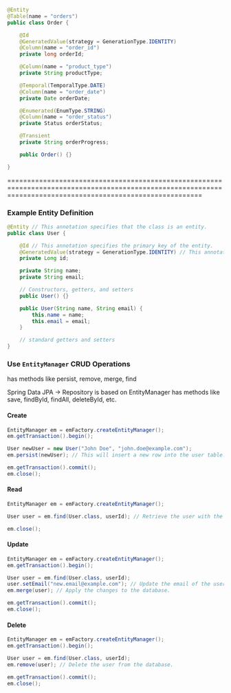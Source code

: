 ```java
@Entity
@Table(name = "orders")
public class Order {

    @Id
    @GeneratedValue(strategy = GenerationType.IDENTITY)
    @Column(name = "order_id")
    private long orderId;

    @Column(name = "product_type")
    private String productType;

    @Temporal(TemporalType.DATE)
    @Column(name = "order_date")
    private Date orderDate;

    @Enumerated(EnumType.STRING)
    @Column(name = "order_status")
    private Status orderStatus;

    @Transient
    private String orderProgress;

    public Order() {}

}
```
=============================================================================================================================================================

### Example Entity Definition

```java
@Entity // This annotation specifies that the class is an entity.
public class User {

    @Id // This annotation specifies the primary key of the entity.
    @GeneratedValue(strategy = GenerationType.IDENTITY) // This annotation defines the primary key generation strategy.
    private Long id;

    private String name;
    private String email;

    // Constructors, getters, and setters
    public User() {}

    public User(String name, String email) {
        this.name = name;
        this.email = email;
    }

    // standard getters and setters
}
```

### Use `EntityManager` CRUD Operations
has methods like persist, remove, merge, find

Spring Data JPA -> Repository is based on EntityManager
has methods like save, findById, findAll, deleteById, etc.

#### Create

```java
EntityManager em = emFactory.createEntityManager();
em.getTransaction().begin();

User newUser = new User("John Doe", "john.doe@example.com");
em.persist(newUser); // This will insert a new row into the user table.

em.getTransaction().commit();
em.close();
```

#### Read

```java
EntityManager em = emFactory.createEntityManager();

User user = em.find(User.class, userId); // Retrieve the user with the specified ID.

em.close();
```

#### Update

```java
EntityManager em = emFactory.createEntityManager();
em.getTransaction().begin();

User user = em.find(User.class, userId);
user.setEmail("new.email@example.com"); // Update the email of the user.
em.merge(user); // Apply the changes to the database.

em.getTransaction().commit();
em.close();
```

#### Delete

```java
EntityManager em = emFactory.createEntityManager();
em.getTransaction().begin();

User user = em.find(User.class, userId);
em.remove(user); // Delete the user from the database.

em.getTransaction().commit();
em.close();
```
